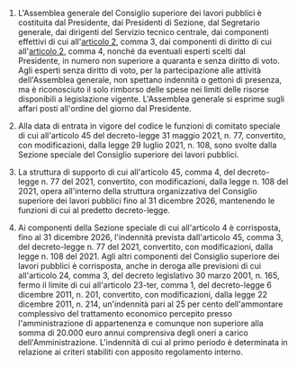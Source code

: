 1. L'Assemblea generale del Consiglio superiore dei lavori pubblici è costituita dal Presidente, dai Presidenti di Sezione, dal Segretario generale, dai dirigenti del Servizio tecnico centrale, dai componenti effettivi di cui all'[articolo 2](/index.html?article=allegato-1.11-articolo-2&version=2), comma 3, dai componenti di diritto di cui all'[articolo 2](/index.html?article=allegato-1.11-articolo-2&version=2), comma 4, nonché da eventuali esperti scelti dal Presidente, in numero non superiore a quaranta e senza diritto di voto. Agli esperti senza diritto di voto, per la partecipazione alle attività dell'Assemblea generale, non spettano indennità o gettoni di presenza, ma è riconosciuto il solo rimborso delle spese nei limiti delle risorse disponibili a legislazione vigente. L'Assemblea generale si esprime sugli affari posti all'ordine del giorno dal Presidente.

2. Alla data di entrata in vigore del codice le funzioni di comitato speciale di cui all'articolo 45 del decreto-legge 31 maggio 2021, n. 77, convertito, con modificazioni, dalla legge 29 luglio 2021, n. 108, sono svolte dalla Sezione speciale del Consiglio superiore dei lavori pubblici.

3. La struttura di supporto di cui all'articolo 45, comma 4, del decreto-legge n. 77 del 2021, convertito, con modificazioni, dalla legge n. 108 del 2021, opera all'interno della struttura organizzativa del Consiglio superiore dei lavori pubblici fino al 31 dicembre 2026, mantenendo le funzioni di cui al predetto decreto-legge.

4. Ai componenti della Sezione speciale di cui all'articolo 4 è corrisposta, fino al 31 dicembre 2026, l'indennità prevista dall'articolo 45, comma 3, del decreto-legge n. 77 del 2021, convertito, con modificazioni, dalla legge n. 108 del 2021. Agli altri componenti del Consiglio superiore dei lavori pubblici è corrisposta, anche in deroga alle previsioni di cui all'articolo 24, comma 3, del decreto legislativo 30 marzo 2001, n. 165, fermo il limite di cui all'articolo 23-ter, comma 1, del decreto-legge 6 dicembre 2011, n. 201, convertito, con modificazioni, dalla legge 22 dicembre 2011, n. 214, un'indennità pari al 25 per cento dell'ammontare complessivo del trattamento economico percepito presso l'amministrazione di appartenenza e comunque non superiore alla somma di 20.000 euro annui comprensiva degli oneri a carico dell'Amministrazione. L'indennità di cui al primo periodo è determinata in relazione ai criteri stabiliti con apposito regolamento interno.